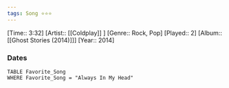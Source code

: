 ```yaml
---
tags: Song ⭐⭐⭐ 
---
```

[Time:: 3:32]
[Artist:: [[Coldplay]] ]
[Genre:: Rock, Pop]
[Played:: 2]
[Album:: [[Ghost Stories (2014)]]]
[Year:: 2014]
### Dates
````dataview
TABLE Favorite_Song
WHERE Favorite_Song = "Always In My Head"
````
